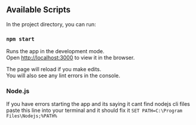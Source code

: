 ## Available Scripts

In the project directory, you can run:

### `npm start`

Runs the app in the development mode.<br>
Open [http://localhost:3000](http://localhost:3000) to view it in the browser.

The page will reload if you make edits.<br>
You will also see any lint errors in the console.

### Node.js

If you have errors starting the app and its saying it cant find nodejs cli files paste this line into your terminal and it should fix it
`SET PATH=C:\Program Files\Nodejs;%PATH%`
